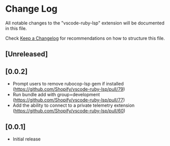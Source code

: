 # Change Log

All notable changes to the "vscode-ruby-lsp" extension will be documented in this file.

Check [Keep a Changelog](http://keepachangelog.com/) for recommendations on how to structure this file.

## [Unreleased]

## [0.0.2]

- Prompt users to remove rubocop-lsp gem if installed (https://github.com/Shopify/vscode-ruby-lsp/pull/79)
- Run bundle add with group=development (https://github.com/Shopify/vscode-ruby-lsp/pull/77)
- Add the ability to connect to a private telemetry extension (https://github.com/Shopify/vscode-ruby-lsp/pull/60)

## [0.0.1]

- Initial release
